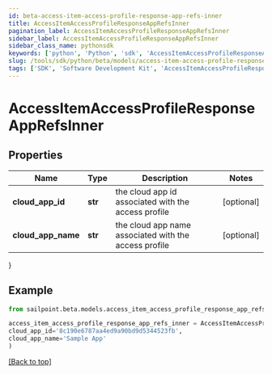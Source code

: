 ```yaml
---
id: beta-access-item-access-profile-response-app-refs-inner
title: AccessItemAccessProfileResponseAppRefsInner
pagination_label: AccessItemAccessProfileResponseAppRefsInner
sidebar_label: AccessItemAccessProfileResponseAppRefsInner
sidebar_class_name: pythonsdk
keywords: ['python', 'Python', 'sdk', 'AccessItemAccessProfileResponseAppRefsInner', 'BetaAccessItemAccessProfileResponseAppRefsInner'] 
slug: /tools/sdk/python/beta/models/access-item-access-profile-response-app-refs-inner
tags: ['SDK', 'Software Development Kit', 'AccessItemAccessProfileResponseAppRefsInner', 'BetaAccessItemAccessProfileResponseAppRefsInner']
---
```


# AccessItemAccessProfileResponseAppRefsInner


## Properties

Name | Type | Description | Notes
------------ | ------------- | ------------- | -------------
**cloud_app_id** | **str** | the cloud app id associated with the access profile | [optional] 
**cloud_app_name** | **str** | the cloud app name associated with the access profile | [optional] 
}

## Example

```python
from sailpoint.beta.models.access_item_access_profile_response_app_refs_inner import AccessItemAccessProfileResponseAppRefsInner

access_item_access_profile_response_app_refs_inner = AccessItemAccessProfileResponseAppRefsInner(
cloud_app_id='8c190e6787aa4ed9a90bd9d5344523fb',
cloud_app_name='Sample App'
)

```
[[Back to top]](#) 

